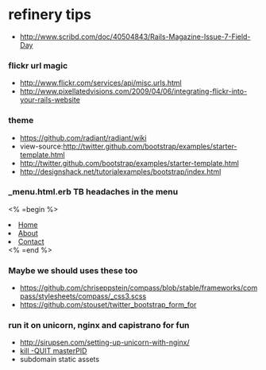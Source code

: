 
# refinery tips
	
 - http://www.scribd.com/doc/40504843/Rails-Magazine-Issue-7-Field-Day

### flickr url magic

 - http://www.flickr.com/services/api/misc.urls.html
 - http://www.pixellatedvisions.com/2009/04/06/integrating-flickr-into-your-rails-website


### theme

 - https://github.com/radiant/radiant/wiki
 - view-source:http://twitter.github.com/bootstrap/examples/starter-template.html
 - http://twitter.github.com/bootstrap/examples/starter-template.html
 - http://designshack.net/tutorialexamples/bootstrap/index.html

### _menu.html.erb TB headaches in the menu 

 <% =begin %>
  <li class="active"><a href="#">Home</a></li>
  <li><a href="#about">About</a></li>
  <li><a href="#contact">Contact</a></li>
 <% =end %>

### Maybe we should uses these too

 - https://github.com/chriseppstein/compass/blob/stable/frameworks/compass/stylesheets/compass/_css3.scss
 - https://github.com/stouset/twitter_bootstrap_form_for

### run it on unicorn, nginx and capistrano for fun

 - http://sirupsen.com/setting-up-unicorn-with-nginx/ 
 - [kill -QUIT masterPID](http://unicorn.bogomips.org/SIGNALS.html)
 - subdomain static assets
